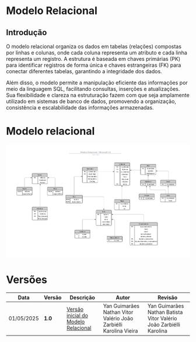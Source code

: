 # Modelo Relacional

## Introdução

O modelo relacional organiza os dados em tabelas (relações) compostas por linhas e colunas, onde cada coluna representa um atributo e cada linha representa um registro. A estrutura é baseada em chaves primárias (PK) para identificar registros de forma única e chaves estrangeiras (FK) para conectar diferentes tabelas, garantindo a integridade dos dados.

Além disso, o modelo permite a manipulação eficiente das informações por meio da linguagem SQL, facilitando consultas, inserções e atualizações. Sua flexibilidade e clareza na estruturação fazem com que seja amplamente utilizado em sistemas de banco de dados, promovendo a organização, consistência e escalabilidade das informações armazenadas.

# Modelo relacional

![alt text](Imagens/Modelo%20Relacional%20-%20Minecraft%201.0.png)

# Versões

| Data       | Versão  | Descrição                                                                                                                                                                                                       | Autor                                                             | Revisão                                                            |
| ---------- | ------- | --------------------------------------------------------------------------------------------------------------------------------------------------------------------------------------------------------------- | ----------------------------------------------------------------- | ------------------------------------------------------------------ |
| 01/05/2025 | **1.0** | [Versão inicial do Modelo Relacional](https://lucid.app/lucidchart/366cda06-9d4a-4320-9434-30fc51c337a8/edit?viewport_loc=-375%2C-49%2C3314%2C1888%2C0_0&invitationId=inv_4ad17689-91d4-4a56-81e5-5159f6be629c) | Yan Guimarães Nathan Vitor Valério João Zarbiélli Karolina Vieira | Yan Guimarães Nathan Batista Vitor Valério João Zarbiélli Karolina |
